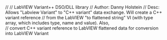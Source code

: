 // 
// LabVIEW Variant++ DSO/DLL library 
// Author:	Danny Holstein
// Desc:	Allows "Labview Variant" to "C++ variant" data exchange.  Will create a C++ variant reference
//			from the LabVIEW "to flattened string" VI (with type array, which includes type, name and value).  Also,  
//			convert C++ variant reference to LabVIEW flattened data for conversion into LabVIEW Variant

